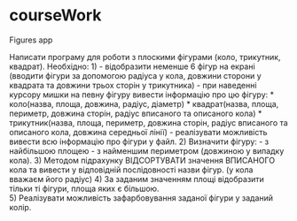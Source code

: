 # courseWork
Figures app

Написати програму для роботи з плоскими фігурами (коло, трикутник, квадрат).
Необхідно:
    1)  - відобразити неменше 6 фігур на екрані (вводити фігури за допомогою радіуса у кола, довжини сторони у
    квадрата та довжини трьох сторін у трикутника)
        - при наведенні курсору мишки на певну фігуру вивести інформацію про цю фігуру:
            * коло(назва, площа, довжина, радіус, діаметр)
            * квадрат(назва, площа, периметр, довжина сторін, радіус вписаного та описаного кола)
            * трикутник(назва, площа, периметр, довжина сторін, радіус вписаного та описаного кола,
                                                                            довжина середньої лінії)
         - реалізувати можливість вивести всю інформацію про фігури у файл.
    2) Визначити фігуру:
        - з найбільшою площею
        - з найменшим периметром (довжиною у випадку кола).
    3) Методом підрахунку ВІДСОРТУВАТИ значення ВПИСАНОГО кола та вивести у відповідній послідовності назви фігур.
                                                                                    (у кола вважаєм його радіус)
    4) За заданим значенням площі відобразити тільки ті фігури, площа яких є більшою.                                                          
    5) Реалізувати можливість зафарбовування заданої фігури у заданий колір.
